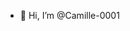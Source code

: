 - 👋 Hi, I’m @Camille-0001
  

<!---
Camille-0001/Camille-0001 is a ✨ special ✨ repository because its `README.md` (this file) appears on your GitHub profile.
You can click the Preview link to take a look at your changes.
--->
